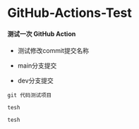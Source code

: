 # GitHub-Actions-Test

#### 测试一次 GitHub Action

- 测试修改commit提交名称
- main分支提交

- dev分支提交
```
git 代码测试项目

tesh

tesh

```